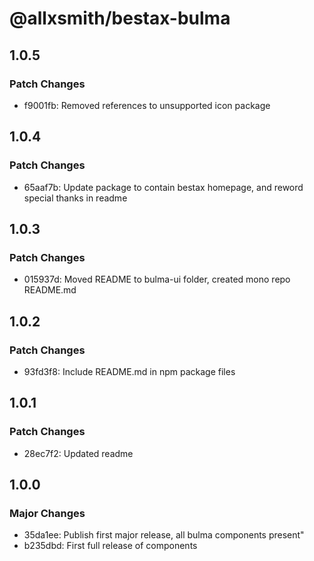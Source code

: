 # @allxsmith/bestax-bulma

## 1.0.5

### Patch Changes

- f9001fb: Removed references to unsupported icon package

## 1.0.4

### Patch Changes

- 65aaf7b: Update package to contain bestax homepage, and reword special thanks in readme

## 1.0.3

### Patch Changes

- 015937d: Moved README to bulma-ui folder, created mono repo README.md

## 1.0.2

### Patch Changes

- 93fd3f8: Include README.md in npm package files

## 1.0.1

### Patch Changes

- 28ec7f2: Updated readme

## 1.0.0

### Major Changes

- 35da1ee: Publish first major release, all bulma components present"
- b235dbd: First full release of components
